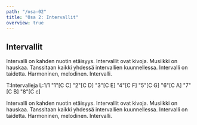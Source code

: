 ```yaml
---
path: "/osa-02"
title: "Osa 2: Intervallit"
overview: true
---
```


## Intervallit

Intervalli on kahden nuotin etäisyys. Intervallit ovat kivoja. Musiikki on hauskaa. Tanssitaan kaikki yhdessä intervallien kuunnellessa. Intervalli on taidetta. Harmoninen, melodinen. Intervalli.

<music-sheet>T:Intervalleja
L:1/1
"1"[C C] "2"[C D] "3"[C E] "4"[C F] "5"[C G] "6"[C A] "7"[C B] "8"[C c]</music-sheet>

Intervalli on kahden nuotin etäisyys. Intervallit ovat kivoja. Musiikki on hauskaa. Tanssitaan kaikki yhdessä intervallien kuunnellessa. Intervalli on taidetta. Harmoninen, melodinen. Intervalli.

<music-exercise name="Intervallin tunnistus" description="Voit myös kuunnella intervallin nappia painamalla." type="intervals"></music-exercise>

<music-exercise name="Intervallin tunnistus" type="intervals_notes"></music-exercise>

<music-exercise name="Intervallin tunnistus kuuntelemalla" type="intervals_sound"></music-exercise>

<music-exercise name="Intervallin kirjoitus" type="piano_intervals"></music-exercise>
